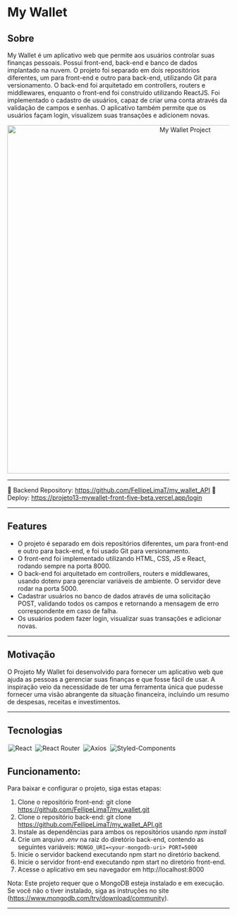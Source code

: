 # My Wallet 

## Sobre

My Wallet é um aplicativo web que permite aos usuários controlar suas finanças pessoais. Possui front-end, back-end e banco de dados implantado na nuvem. O projeto foi separado em dois repositórios diferentes, um para front-end e outro para back-end, utilizando Git para versionamento. O back-end foi arquitetado em controllers, routers e middlewares, enquanto o front-end foi construído utilizando ReactJS. Foi implementado o cadastro de usuários, capaz de criar uma conta através da validação de campos e senhas. O aplicativo também permite que os usuários façam login, visualizem suas transações e adicionem novas.

<p align="center">
  <img width="790" alt="My Wallet Project" src="https://user-images.githubusercontent.com/95102911/236885662-c365187c-1202-4f10-aaf1-40912291500b.png">
</p>

<hr/>

🔸 Backend Repository: https://github.com/FellipeLimaT/my_wallet_API
🔸 Deploy: https://projeto13-mywallet-front-five-beta.vercel.app/login


<hr/>

## Features

- O projeto é separado em dois repositórios diferentes, um para front-end e outro para back-end, e foi usado Git para versionamento.
- O front-end foi implementado utilizando HTML, CSS, JS e React, rodando sempre na porta 8000.
- O back-end foi arquitetado em controllers, routers e middlewares, usando dotenv para gerenciar variáveis ​​de ambiente. O servidor deve rodar na porta 5000.
- Cadastrar usuários no banco de dados através de uma solicitação POST, validando todos os campos e retornando a mensagem de erro correspondente em caso de falha.
- Os usuários podem fazer login, visualizar suas transações e adicionar novas.

<hr/>

## Motivação

O Projeto My Wallet foi desenvolvido para fornecer um aplicativo web que ajuda as pessoas a gerenciar suas finanças e que fosse fácil de usar. A inspiração veio da necessidade de ter uma ferramenta única que pudesse fornecer uma visão abrangente da situação financeira, incluindo um resumo de despesas, receitas e investimentos.

<hr/>

## Tecnologias

<p align='rigth'>
<img style='margin: 2px;' src='https://img.shields.io/badge/react-%2320232a.svg?style=for-the-badge&logo=react&logoColor=%2361DAFB' alt='React'/>
<img style='margin: 2px;' src='https://img.shields.io/badge/React_Router-CA4245?style=for-the-badge&logo=react-router&logoColor=white' alt='React Router'/>
<img style='margin: 2px;' src='https://img.shields.io/badge/axios-800080?style=for-the-badge&logo=axios&logoColor=white' alt='Axios'/>
<img style='margin: 2px;' src='https://img.shields.io/badge/styled--components-DB7093?style=for-the-badge&logo=styled-components&logoColor=white' alt='Styled-Components'/>
</p>

## Funcionamento:

Para baixar e configurar o projeto, siga estas etapas:

1. Clone o repositório front-end: git clone https://github.com/FellipeLimaT/my_wallet.git
2. Clone o repositório back-end: git clone https://github.com/FellipeLimaT/my_wallet_API.git
3. Instale as dependências para ambos os repositórios usando *npm install*
4. Crie um arquivo *.env* na raiz do diretório back-end, contendo as seguintes variáveis:
    `
      MONGO_URI=<your-mongodb-uri>
      PORT=5000
    `
5. Inicie o servidor backend executando npm start no diretório backend.
6. Inicie o servidor front-end executando npm start no diretório front-end.
7. Acesse o aplicativo em seu navegador em http://localhost:8000

Nota: Este projeto requer que o MongoDB esteja instalado e em execução. Se você não o tiver instalado, siga as instruções no site (https://www.mongodb.com/try/download/community).

<hr/>
  


